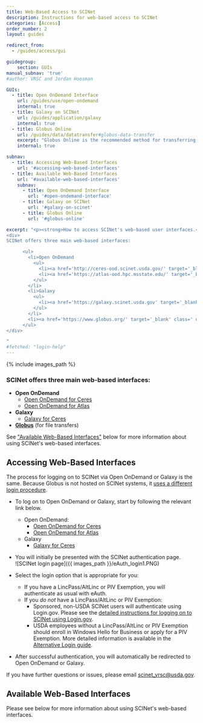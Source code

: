 ```yaml
---
title: Web-Based Access to SCINet
description: Instructions for web-based access to SCINet
categories: [Access]
order_number: 2
layout: guides

redirect_from: 
  - /guides/access/gui

guidegroup:
    section: GUIs
manual_subnav: 'true'
#author: VRSC and Jordan Hoosman

GUIs:
  - title: Open OnDemand Interface
    url: /guides/use/open-ondemand
    internal: true
  - title: Galaxy on SCINet
    url: /guides/application/galaxy
    internal: true
  - title: Globus Online
    url: /guides/data/datatransfer#globus-data-transfer
    excerpt: "Globus Online is the recommended method for transferring data to or among Ceres, Atlas, and Juno. It provides faster data transfer speeds compared to scp, has a graphical interface, and does not require authentication for every file transfer. To transfer data to or from a local computer, users will need to install Globus Connect Personal which does NOT require admin privileges."
    internal: true

subnav:
  - title: Accessing Web-Based Interfaces
    url: '#accessing-web-based-interfaces'
  - title: Available Web-Based Interfaces
    url: '#available-web-based-interfaces'
    subnav:
      - title: Open OnDemand Interface
        url: '#open-ondemand-interface'
      - title: Galaxy on SCINet
        url: '#galaxy-on-scinet'
      - title: Globus Online
        url: '#globus-online'

excerpt: "<p><strong>How to access SCINet's web-based user interfaces.</strong></p>
<div>
SCINet offers three main web-based interfaces:

      <ul>
        <li>Open OnDemand
          <ul>
            <li><a href='http://ceres-ood.scinet.usda.gov/' target='_blank' class=' usa-link--external' rel='noreferrer'>Open OnDemand for Ceres</a></li>
            <li><a href='https://atlas-ood.hpc.msstate.edu/' target='_blank' class=' usa-link--external' rel='noreferrer'>Open OnDemand for Atlas</a></li>
          </ul>
        </li>
        <li>Galaxy
          <ul>
            <li><a href='https://galaxy.scinet.usda.gov' target='_blank' class=' usa-link--external' rel='noreferrer'>Galaxy for Ceres</a></li>
          </ul>
        </li>
        <li><a href='https://www.globus.org/' target='_blank' class=' usa-link--external' rel='noreferrer'>Globus</a> (for file transfers)</li>
      </ul>
</div>

"
#fetched: "login-help"
---
```


{% include images_path %}



<div class="usa-summary-box" role="region" aria-labelledby="key-information">
  <div class="usa-summary-box__body">
    <h3 class="usa-summary-box__heading" id="key-information">
      SCINet offers three main web-based interfaces:
    </h3>
    <div class="usa-summary-box__text"  markdown='1'>

* **Open OnDemand**
  * [Open OnDemand for Ceres](http://ceres-ood.scinet.usda.gov/)
  * [Open OnDemand for Atlas](https://atlas-ood.hpc.msstate.edu/)
* **Galaxy**
  * [Galaxy for Ceres](https://galaxy.scinet.usda.gov)
* [**Globus**](https://www.globus.org/) (for file transfers)

See ["Available Web-Based Interfaces"](#available-web-based-interfaces) below for more information about using SCINet's web-based interfaces.

</div>
</div>
</div>

## Accessing Web-Based Interfaces

The process for logging on to SCINet via Open OnDemand or Galaxy is the same. Because Globus is not hosted on SCINet systems, it [uses a different login procedure](/guides/data/datatransfer#globus-data-transfer). 

* To log on to Open OnDemand or Galaxy, start by following the relevant link below.
  * Open OnDemand:
    * [Open OnDemand for Ceres](http://ceres-ood.scinet.usda.gov/)
    * [Open OnDemand for Atlas](https://atlas-ood.hpc.msstate.edu/)
  * Galaxy
    * [Galaxy for Ceres](https://galaxy.scinet.usda.gov)

* You will initially be presented with the SCINet authentication page.  
  ![SCINet login page]({{ images_path }}/eAuth_login1.PNG)
  
* Select the login option that is appropriate for you:
  * If you have a LincPass/AltLinc or PIV Exemption, you will authenticate as usual with eAuth.
  * If you _do not_ have a LincPass/AltLinc or PIV Exemption:
    * Sponsored, non-USDA SCINet users will authenticate using Login.gov. Please see the [detailed instructions for logging on to SCINet using Login.gov](/guides/access/login/alt-login#non-usda-users---logingov).
    * USDA employees without a LincPass/AltLinc or PIV Exemption should enroll in Windows Hello for Business or apply for a PIV Exemption. More detailed information is available in the [Alternative Login guide](/access/login/alt-login#usda-users-without-a-lincpass).
* After successful authentication, you will automatically be redirected to Open OnDemand or Galaxy.

If you have further questions or issues, please email [scinet_vrsc@usda.gov](scinet_vrsc@usda.gov). 
 

## Available Web-Based Interfaces

Please see below for more information about using SCINet's web-based interfaces. 
